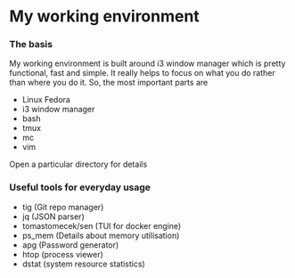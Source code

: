 # My working environment

### The basis

My working environment is built around i3 window manager which is pretty functional, 
fast and simple. It really helps to focus on what you do rather than where you do it. 
So, the most important parts are  

* Linux Fedora
* i3 window manager
* bash
* tmux
* mc
* vim

Open a particular directory for details

### Useful tools for everyday usage

* tig (Git repo manager)
* jq (JSON parser)
* tomastomecek/sen (TUI for docker engine)
* ps_mem (Details about memory utilisation)
* apg (Password generator)
* htop (process viewer)
* dstat (system resource statistics)
